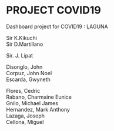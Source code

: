 # PROJECT COVID19
 Dashboard project for COVID19 : LAGUNA

Sir K.Kikuchi\
Sir D.Martillano

Sir. J. Lipat

Disonglo, John\
Corpuz, John Noel\
Escarda, Gwyneth

Flores, Cedric\
Rabano, Charmaine Eunice\
Gnilo, Michael James\
Hernandez, Mark Anthony\
Lazaga, Joseph\
Cellona, Miguel


